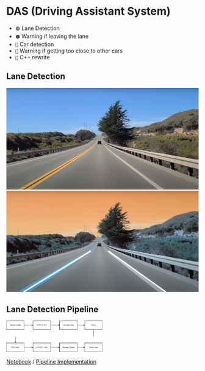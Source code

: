 # DAS (Driving Assistant System)

- `🟢` Lane Detection 
- `🟠` Warning if leaving the lane 
- `🔴` Car detection 
- `🔴` Warning if getting too close to other cars 
- `🔴` C++ rewrite 


## Lane Detection 

<img src="./images/lane4.png" alt="drawing" width="600"/>
<img src="./result/output.png" alt="drawing" width="600"/>

<h2> Lane Detection Pipeline </h2>
<img src="./Readme/lanedet.png" alt="drawing" width="50%"/>

[Notebook](./Lane_Detection/lane_detection.ipynb) / [Pipeline Implementation](./Lane_Detection/opt_image_processing.py)
